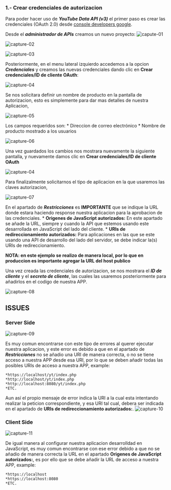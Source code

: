 ### 1.- Crear credenciales de autorizacion

Para poder hacer uso de ***YouTube Data API (v3)*** el primer paso es crear las credenciales (OAuth 2.0) desde [console developers google](https://console.developers.google.com).

Desde el ***administrador de APIs*** creamos un nuevo proyecto:
![capute-01](/img/capture-01.png)

![capture-02](/img/capture-02.png)

![capture-03](/img/capture-03.png)

Posteriormente, en el menu lateral izquierdo accedemos a la opcion ***Credenciales*** y creamos las nuevas credenciales dando clic en **Crear credenciales/ID de cliente OAuth**:

![capture-04](/img/capture-04.png)

Se nos solicitara definir un nombre de producto en la pantalla de autorizacion, esto es simplemente para dar mas detalles de nuestra Aplicacion,

![capture-05](/img/capture-05.png)

Los campos requeridos son:
	* Direccion de correo electrónico
	* Nombre de producto mostrado a los usuarios

![capture-06](/img/capture-06.png)

Una vez guardados los cambios nos mostrara nuevamente la siguiente pantalla, y nuevamente damos clic en **Crear credenciales/ID de cliente OAuth**

![capture-04](/img/capture-04.png)

Para finalizalmente solicitarnos el tipo de aplicacion en la que usaremos las claves autorizacion,

![capture-07](/img/capture-07.png)

En el apartado de ***Restricciones*** es **IMPORTANTE** que se indique la URL donde estara haciendo response nuestra aplicacion para la aprobacion de las credenciales.
	* **Origenes de JavaScript autorizados:** En este apartado se añade la URL, siempre y cuando la API que estemos usando este desarrollada en JavaScript del lado del cliente.
	* **URIs de redireccionamiento autorizados:** Para aplicaciones en las que se este usando una API de desarrollo del lado del servidor, se debe indicar la(s) URIs de redireccionamiento.


**NOTA: en este ejemplo se realizo de manera local, por lo que en produccion es importante agregar la URL del host publico**

Una vez creada las credenciales de autorizacion, se nos mostrara el ***ID de cliente*** y el ***secreto de cliente***, las cuales las usaremos posteriormente para añadirlos en el codigo de nuestra APP.

![capture-08](/img/capture-08.png)

## ISSUES
### Server Side
![capture-09](/img/capture-09.png)

Es muy comun encontrarse con este tipo de errores al querer ejecutar nuestra aplicacion, y este error es debido a que en el apartado de ***Restricciones*** no se añadio una URI de manera correcta, o no se tiene acceso a nuestra APP desde esa URI, por lo que se deben añadir todas las posibles URIs de acceso a nuestra APP, example:

	*https://localhost/yt/index.php
	*http://localhost/yt/index.php
	*http://localhost:8080/yt/index.php
	*ETC.

Aun así el propio mensaje de error indica la URI a la cual esta intentando realizar la peticion correspondiente, y esa URI tal cual, debera ser indicada en el apartado de **URIs de redireccionamiento autorizados:**.
![capture-10](/img/capture-10.png)

### Client Side
![capture-11](/img/capture-11.png)

De igual manera al configurar nuestra aplicacion desarrolldad en JavaScript, es muy comun encontrarse con ese error debido a que no se añadio de manera correcta la URL en el apartado **Origenes de JavaScript autorizados:**, es por ello que se debe añadir la URL de acceso a nuestra APP, example:

	*https://localhost
	*https://localhost:8080
	*ETC.